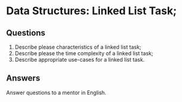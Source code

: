 # Data Structures: Linked List Task;

## Questions

1. Describe please characteristics of a linked list task;
2. Describe please the time complexity of a linked list task;
3. Describe appropriate use-cases for a linked list task.

## Answers

Answer questions to a mentor in English.